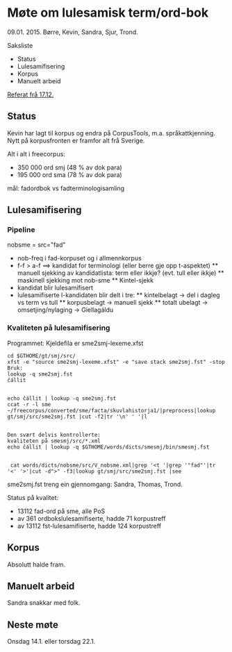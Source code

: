 # Møte om lulesamisk term/ord-bok

09.01. 2015. Børre, Kevin, Sandra, Sjur, Trond.

Saksliste

- Status
- Lulesamifisering
- Korpus
- Manuelt arbeid

[Referat frå 17.12.](/dicts/fad2/referat/141217.html)

## Status

Kevin har lagt til korpus og endra på CorpusTools, m.a. språkattkjenning.
Nytt på korpusfronten er framfor alt frå Sverige.

Alt i alt i freecorpus:

- 350 000 ord smj (48 % av dok para)
- 195 000 ord sma (78 % av dok para)

mål: fadordbok vs fadterminologisamling

## Lulesamifisering

### Pipeline

nobsme = src="fad"

- nob-freq i fad-korpuset og i allmennkorpus
- f-f > a-f ==> kandidat for terminologi (eller berre gje opp t-aspektet)
  ** manuell sjekking av kandidatlista: term eller ikkje? (evt. tull eller ikkje)
  ** maskinell sjekking mot nob-sme
  \*\* Kintel-sjekk
- kandidat blir lulesamifisert
- lulesamifiserte l-kandidaten blir delt i tre:
  ** kintelbelagt -> del i dagleg vs term vs tull
  ** korpusbelagt -> manuell sjekk
  \*\* totalt ubelagt -> omsetjing/nylaging -> Giellagáldu

### Kvaliteten på lulesamifisering

Programmet: Kjeldefila er sme2smj-lexeme.xfst

```
cd $GTHOME/gt/smj/src/
xfst -e "source sme2smj-lexeme.xfst" -e "save stack sme2smj.fst" -stop
Bruk:
lookup -q sme2smj.fst
čállit


echo čállit | lookup -q sme2smj.fst
ccat -r -l sme  ~/freecorpus/converted/sme/facta/skuvlahistorja1/|preprocess|lookup gt/smj/src/sme2smj.fst |cut -f2|tr '\n' ' '|l


Den svært delvis kontrollerte:
kvaliteten på smesmj/src/*.xml
echo čállit | lookup -q $GTHOME/words/dicts/smesmj/bin/smesmj.fst


 cat words/dicts/nobsme/src/V_nobsme.xml|grep '<t '|grep '"fad"'|tr '<' '>'|cut -d">" -f3|lookup gt/smj/src/sme2smj.fst |see
```

sme2smj.fst treng ein gjennomgang: Sandra, Thomas, Trond.

Status på kvalitet:

- 13112 fad-ord på sme, alle PoS
- av 361 ordbokslulesamifiserte, hadde 71 korpustreff
- av 13112 fst-lulesamifiserte, hadde 124 korpustreff

## Korpus

Absolutt halde fram.

## Manuelt arbeid

Sandra snakkar med folk.

## Neste møte

Onsdag 14.1. eller torsdag 22.1.
